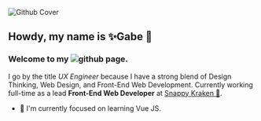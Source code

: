 ![Github Cover](https://user-images.githubusercontent.com/16065174/201400056-64eafb14-fa45-4184-9619-0a46e3d4a8e7.jpg)

## Howdy, my name is ✨Gabe 👋

### Welcome to my ![github](https://img.shields.io/badge/GitHub-000000?style=for-the-badge&logo=GitHub&logoColor=white) page.

I go by the title *UX Engineer* because I have a strong blend of Design Thinking, Web Design, and Front-End Web Development. Currently working full-time as a lead **Front-End Web Developer** at [Snappy Kraken 🦑](https://snappykraken.com/).

- 🔬 I'm currently focused on learning Vue JS.

<!--
**CodingGabe/codinggabe** is a ✨ _special_ ✨ repository because its `README.md` (this file) appears on your GitHub profile.

Here are some ideas to get you started:

- 🔭 I’m currently working on ...
- 🌱 I’m currently learning ...
- 👯 I’m looking to collaborate on ...
- 🤔 I’m looking for help with ...
- 💬 Ask me about ...
- 📫 How to reach me: ...
- 😄 Pronouns: ...
- ⚡ Fun fact: ...
-->
